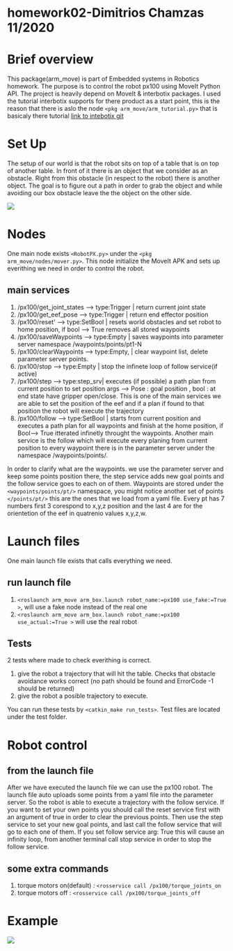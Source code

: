 # homework02-Dimitrios Chamzas 11/2020

# Brief overview
This package(arm_move) is part of Embedded systems in Robotics homework.
The purpose is to control the robot px100 using MoveIt Python API.
The project is heavily depend on MoveIt & interbotix packages.
I used the tutorial interbotix supports for there product as a start point, this is the reason that there is aslo the node `<pkg arm_move/arm_tutorial.py>` that is basicaly there tutorial [link to intebotix git](https://github.com/Interbotix/interbotix_ros_arms/tree/master/interbotix_examples/interbotix_moveit_interface)

# Set Up
The setup of our world is that the robot sits on top of a table that is on top of another table. In front of it there is an object that we consider as an obstacle. Right from this obstacle (in respect to the robot) there is another object. The goal is to figure out a path in order to grab the object and while avoiding our box obstacle leave the the object on the other side.

![](https://github.com/ME495-EmbeddedSystems/homework-3-jimas95/blob/arm/gifs/rViz_arm.gif)


# Nodes

One main node exists `<RobotPX.py>` under the `<pkg arm_move/nodes/mover.py>`.
This node initialize the MoveIt APK and sets up everithing we need in order to control the robot.
## main services 

1. /px100/get_joint_states --> type:Trigger | return current joint state
2. /px100/get_eef_pose     --> type:Trigger | return end effector position
3. /px100/reset'           --> type:SetBool | resets world obstacles and set robot to home position, if bool --> True removes all stored waypoints
4. /px100/saveWaypoints    --> type:Empty   | saves waypoints into parameter server namespace /waypoints/points/pt1-N
5. /px100/clearWaypoints   --> type:Empty,  | clear waypoint list, delete parameter server points.
6. /px100/stop             --> type:Empty   | stop the infinete loop of follow service(if active) 
7. /px100/step             --> type:step_srv| executes (if possible) a path plan from current position to set position args --> Pose : goal position , bool : at end state have gripper open/close.
This is one of the main services we are able to set the position of the eef and if a plan if found to that position the robot will execute the trajectory
8. /px100/follow           --> type:SetBool | starts from current position and executes a path plan for all waypoints and finish at the home position, if Bool--> True itterated infinetly throught the waypoints.
Another main service is the follow which will execute every planing from current position to every waypoint there is in the parameter server under the namespace /waypoints/points/.

In order to clarify what are the waypoints. we use the parameter server and keep some points position there, the step service adds new goal points and the follow service goes to each on of them. 
Waypoints are stored under the `<waypoints/points/pt/>` namespace, you might notice another set of points `</points/pt/>` this are the ones that we load from a yaml file. Every pt has 7 numbers first 3 corespond to x,y,z position and the last 4 are for the orientetion of the eef in quatrenio values x,y,z,w.

# Launch files 
One main launch file exists that calls everything we need.

## run launch file
1. `<roslaunch arm_move arm_box.launch robot_name:=px100 use_fake:=True >`, will use a fake node instead of the real one
2. `<roslaunch arm_move arm_box.launch robot_name:=px100 use_actual:=True >` will use the real robot




## Tests

2 tests where made to check everithing is correct.
1. give the robot a trajectory that will hit the table. Checks that obstacle avoidance works correct (no path should be found and ErrorCode -1 should be returned)
2. give the robot a posible trajectory to execute.

You can run these tests by `<catkin_make run_tests>`. Test files are located under the test folder.


# Robot control 

## from the launch file
After we have executed the launch file we can use the px100 robot.
The launch file auto uploads some points from a yaml file into the parameter server. So the robot is able to execute a trajectory with the follow service. If you want to set your own points you should call the reset service first with an argument of true in order to clear the previous points. Then use the step service to set your new goal points, and last call the follow service that will go to each one of them. If you set follow service arg: True this will cause an infinity loop, from another terminal call stop service in order to stop the follow service.


## some extra commands 
1. torque motors on(default) : `<rosservice call /px100/torque_joints_on`
1. torque motors off : `<rosservice call /px100/torque_joints_off`

# Example 

![](https://github.com/ME495-EmbeddedSystems/homework-3-jimas95/blob/arm/gifs/real_arm.gif)